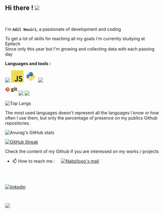## Hi there ! <img src="https://media.giphy.com/media/hvRJCLFzcasrR4ia7z/giphy.gif" width="25px">
<br /> 

 I'm <code>**Adil Nouiri**</code>, a passionate of development and coding
     
 To get a lot of skills for reaching all my goals i'm currently studying at Epitech         
 Since only this year but I'm growing and collecting data with each passing day


**Languages and tools :**

<code><img height="40" src="https://cms-informatic.com/wp-content/uploads/2020/01/logo-langage-C.png"></code>
<code><img height="40" src="https://raw.githubusercontent.com/github/explore/80688e429a7d4ef2fca1e82350fe8e3517d3494d/topics/javascript/javascript.png"></code> 
<code><img height="40" src="https://raw.githubusercontent.com/github/explore/80688e429a7d4ef2fca1e82350fe8e3517d3494d/topics/python/python.png"></code>
<code><img height="40" src="https://seeklogo.com/images/C/c-sharp-c-logo-02F17714BA-seeklogo.com.png"></code>    
<code><img height="40" src="https://raw.githubusercontent.com/github/explore/80688e429a7d4ef2fca1e82350fe8e3517d3494d/topics/git/git.png"></code>
<code><img height="40" src="https://i.redd.it/tu3gt6ysfxq71.png"></code>
<code><img height="40" src="https://miro.medium.com/max/1400/1*okufk5mMDbTfqA5iS_rldQ.png"></code>

![Top Langs](https://github-readme-stats.vercel.app/api/top-langs/?username=Nabzilooo&langs_count=10?&hide=ShaderLab,HLSL,ASP.NET)

The most used languages doesn't represent all the languages I know or how often I use them, but only the percentage of presence on my publics Github repositories. 

![Anurag's GitHub stats](https://github-readme-stats.vercel.app/api?username=Nabzilooo&show_icons=true&theme=github_dark&&count_private=true&hide=prs,issues&include_all_commits=true)

[![GitHub Streak](https://github-readme-streak-stats.herokuapp.com?user=Nabzilooo&theme=dark&date_format=j%20M%5B%20Y%5D)](https://git.io/streak-stats)

Check the content of my Github if you are interessed on my works / projects

- 📫 How to reach me :  &nbsp; &nbsp; <a href="mailto:adil.nouiri@epitech.eu"> 
  <img alt="Nabzilooo's mail" src="https://upload.wikimedia.org/wikipedia/commons/thumb/e/ec/Circle-icons-mail.svg/1200px-Circle-icons-mail.svg.png" height="40" width="40" /> </a>  
  <br /> 
<br /> 

[![linkedin](https://linkedin-github.herokuapp.com/api/render/Adil%20Nouiri/Student%20at%20EPITECH/European%20Institute%20of%20Technology%20/Expert%20en%20technologie%20de%20l'information/light-blue/https%3A%2F%2Fmedia-exp1.licdn.com%2Fdms%2Fimage%2FD4E35AQERWgKy0zS35A%2Fprofile-framedphoto-shrink_400_400%2F0%2F1645036979265%3Fe%3D1645124400%26v%3Dbeta%26t%3DVZiBUCkhGzE5R5RSPFPcKcI8WKHpAgREd7ukNysH2F0)](https://www.linkedin.com/in/adilnouiri/)

<br />

![](https://komarev.com/ghpvc/?username=Nabzilooo&color=blue)
